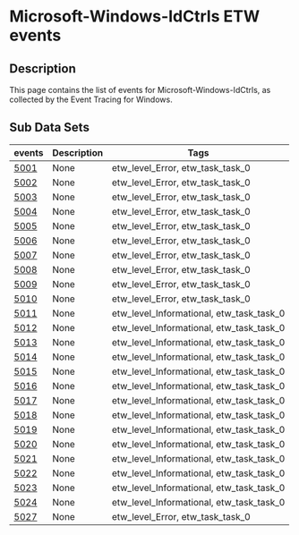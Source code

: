 # Microsoft-Windows-IdCtrls ETW events

## Description
This page contains the list of events for Microsoft-Windows-IdCtrls, as collected by the Event Tracing for Windows.

## Sub Data Sets
|events|Description|Tags|
|---|---|---|
|[5001](events/event-5001.md)|None|etw_level_Error, etw_task_task_0|
|[5002](events/event-5002.md)|None|etw_level_Error, etw_task_task_0|
|[5003](events/event-5003.md)|None|etw_level_Error, etw_task_task_0|
|[5004](events/event-5004.md)|None|etw_level_Error, etw_task_task_0|
|[5005](events/event-5005.md)|None|etw_level_Error, etw_task_task_0|
|[5006](events/event-5006.md)|None|etw_level_Error, etw_task_task_0|
|[5007](events/event-5007.md)|None|etw_level_Error, etw_task_task_0|
|[5008](events/event-5008.md)|None|etw_level_Error, etw_task_task_0|
|[5009](events/event-5009.md)|None|etw_level_Error, etw_task_task_0|
|[5010](events/event-5010.md)|None|etw_level_Error, etw_task_task_0|
|[5011](events/event-5011.md)|None|etw_level_Informational, etw_task_task_0|
|[5012](events/event-5012.md)|None|etw_level_Informational, etw_task_task_0|
|[5013](events/event-5013.md)|None|etw_level_Informational, etw_task_task_0|
|[5014](events/event-5014.md)|None|etw_level_Informational, etw_task_task_0|
|[5015](events/event-5015.md)|None|etw_level_Informational, etw_task_task_0|
|[5016](events/event-5016.md)|None|etw_level_Informational, etw_task_task_0|
|[5017](events/event-5017.md)|None|etw_level_Informational, etw_task_task_0|
|[5018](events/event-5018.md)|None|etw_level_Informational, etw_task_task_0|
|[5019](events/event-5019.md)|None|etw_level_Informational, etw_task_task_0|
|[5020](events/event-5020.md)|None|etw_level_Informational, etw_task_task_0|
|[5021](events/event-5021.md)|None|etw_level_Informational, etw_task_task_0|
|[5022](events/event-5022.md)|None|etw_level_Informational, etw_task_task_0|
|[5023](events/event-5023.md)|None|etw_level_Informational, etw_task_task_0|
|[5024](events/event-5024.md)|None|etw_level_Informational, etw_task_task_0|
|[5027](events/event-5027.md)|None|etw_level_Error, etw_task_task_0|
